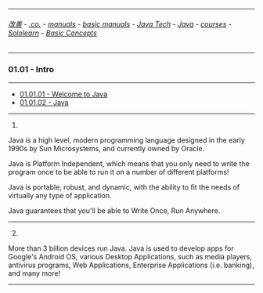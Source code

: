 
---

###### [改善](https://github.com/ttltrk/0C/blob/master/README.MD) - [.co.](https://github.com/ttltrk/PRG/blob/master/CODING.MD) - [manuals](https://github.com/ttltrk/PRG/blob/master/MAN.MD) - [basic manuals](https://github.com/ttltrk/PRG/blob/master/MANUALS.MD) - [Java Tech](https://github.com/ttltrk/PRG/blob/master/JAVA/DOC/JT/JT.MD) - [Java](https://github.com/ttltrk/PRG/blob/master/JAVA/DOC/OJM/OJM.MD) - [courses](https://github.com/ttltrk/PRG/blob/master/JAVA/DOC/CM/JT.MD) - [Sololearn](https://github.com/ttltrk/PRG/blob/master/JAVA/DOC/SL/SL.MD) - [Basic Concepts](https://github.com/ttltrk/PRG/blob/master/JAVA/DOC/SL/01/01.MD)

---

### 01.01 - Intro

---

* [01.01.01 - Welcome to Java](https://github.com/ttltrk/PRG/blob/master/JAVA/DOC/SL/01/0101/010101/010101.MD)
* [01.01.02 - Java](https://github.com/ttltrk/PRG/blob/master/JAVA/DOC/SL/01/0101/010102/010102.MD)

---

1.

Java is a high level, modern programming language designed in the early 1990s by Sun Microsystems, 
and currently owned by Oracle. 

Java is Platform Independent, which means that you only need to write the program once 
to be able to run it on a number of different platforms!

Java is portable, robust, and dynamic, with the ability to fit the needs of virtually 
any type of application.

Java guarantees that you'll be able to Write Once, Run Anywhere.

---

2.

More than 3 billion devices run Java. 
Java is used to develop apps for Google's Android OS, various Desktop Applications, 
such as media players, antivirus programs, Web Applications, 
Enterprise Applications (i.e. banking), and many more!

---

